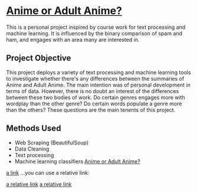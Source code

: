 # [Anime or  Adult Anime?](https://github.com/IvanShamoon/Testubg/blob/main/job_scrap.ipynb)

This is a personal project inspired by course work for text processing and machine learning. It is influenced by the binary comparison of spam and ham, and engages with an area many are interested in.

## Project Objective

This project deploys a variety of text processing and machine learning tools to investigate whether there's any differences between the summaries of Anime and Adult Anime. The main intention was of personal development in terms of data. However, there is no doubt an interest of the differences between these two bodies of work. Do certain genres engages more with wordplay than the other genre? Do certain words populate a genre more than the others? These questions are the main tenents of this project.

## Methods Used
* Web Scraping (BeautifulSoup)
* Data Cleaning
* Text processing
* Machine learning classifiers 
[Anime or Adult Anime?](docs/job_scrap.ipynb)


[a link](https://github.com/IvanShamoon/Testubg/blob/main/job_scrap.ipynb)
…you can use a relative link:

[a relative link](other_file.md)
[a relative link](path%20with%20spaces/other_file.md)
